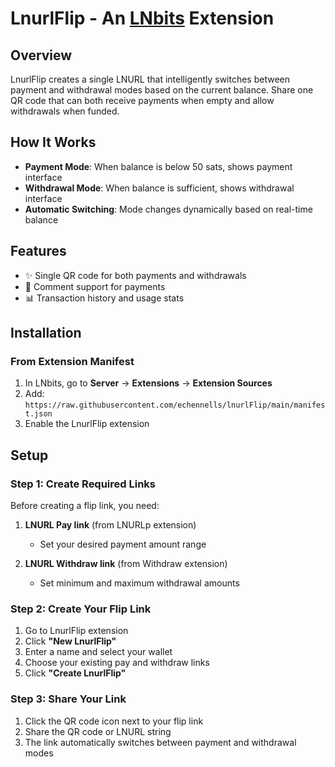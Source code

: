 # LnurlFlip - An [LNbits](https://github.com/lnbits/lnbits) Extension

## Overview

LnurlFlip creates a single LNURL that intelligently switches between payment and withdrawal modes based on the current balance. Share one QR code that can both receive payments when empty and allow withdrawals when funded.

## How It Works

- **Payment Mode**: When balance is below 50 sats, shows payment interface
- **Withdrawal Mode**: When balance is sufficient, shows withdrawal interface  
- **Automatic Switching**: Mode changes dynamically based on real-time balance

## Features

- ✨ Single QR code for both payments and withdrawals
- 💬 Comment support for payments
- 📊 Transaction history and usage stats

## Installation

### From Extension Manifest
1. In LNbits, go to **Server** → **Extensions** → **Extension Sources**
2. Add: `https://raw.githubusercontent.com/echennells/lnurlFlip/main/manifest.json`
3. Enable the LnurlFlip extension

## Setup

### Step 1: Create Required Links
Before creating a flip link, you need:

1. **LNURL Pay link** (from LNURLp extension)
   - Set your desired payment amount range
   
2. **LNURL Withdraw link** (from Withdraw extension)  
   - Set minimum and maximum withdrawal amounts

### Step 2: Create Your Flip Link
1. Go to LnurlFlip extension
2. Click **"New LnurlFlip"**
3. Enter a name and select your wallet
4. Choose your existing pay and withdraw links
5. Click **"Create LnurlFlip"**

### Step 3: Share Your Link
1. Click the QR code icon next to your flip link
2. Share the QR code or LNURL string
3. The link automatically switches between payment and withdrawal modes
